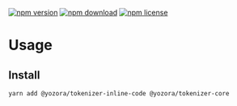 [![npm version](https://img.shields.io/npm/v/@yozora/tokenizer-inline-code.svg)](https://www.npmjs.com/package/@yozora/tokenizer-inline-code)
[![npm download](https://img.shields.io/npm/dm/@yozora/tokenizer-inline-code.svg)](https://www.npmjs.com/package/@yozora/tokenizer-inline-code)
[![npm license](https://img.shields.io/npm/l/@yozora/tokenizer-inline-code.svg)](https://www.npmjs.com/package/@yozora/tokenizer-inline-code)


# Usage

## Install
```shell
yarn add @yozora/tokenizer-inline-code @yozora/tokenizer-core
```
